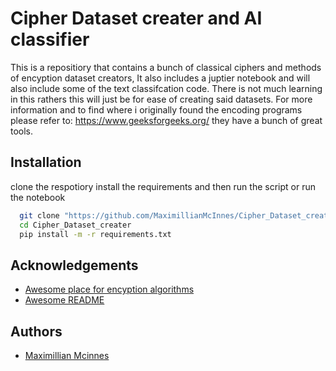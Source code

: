 
# Cipher Dataset creater and AI classifier 

This is a repositiory that contains a bunch of classical ciphers and methods of encyption dataset creators, It also includes a juptier notebook and will also include some of the text classifcation code. There is not much learning in this rathers this will just be for ease of creating said datasets. For more information and to find where i originally found the encoding programs please refer to: https://www.geeksforgeeks.org/ they have a bunch of great tools.



## Installation

clone the respotiory install the requirements and then run the script or run the notebook
```bash
  git clone "https://github.com/MaximillianMcInnes/Cipher_Dataset_creater.git"
  cd Cipher_Dataset_creater
  pip install -m -r requirements.txt
```
    
## Acknowledgements

 - [Awesome place for encyption algorithms ](https://www.geeksforgeeks.org/)
 - [Awesome README](https://github.com/matiassingers/awesome-readme)



## Authors

- [Maximillian Mcinnes](https://github.com/MaximillianMcInnes)

